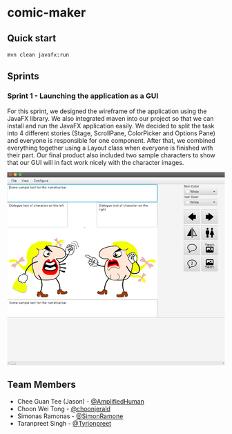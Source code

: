 # comic-maker

## Quick start

```bash
mvn clean javafx:run
```

## Sprints

### Sprint 1 - Launching the application as a GUI

For this sprint, we designed the wireframe of the application using the JavaFX library. We also integrated maven into
our project so that we can install and run the JavaFX application easily. We decided to split the task into 4 different
stories
(Stage, ScrollPane, ColorPicker and Options Pane) and everyone is responsible for one component. After that, we combined
everything together using a Layout class when everyone is finished with their part. Our final product also included two
sample characters to show that our GUI will in fact work nicely with the character images.

![Sprint 1 Gui](readme-resources/sprint1.png)

## Team Members

- Chee Guan Tee (Jason) - [@AmplifiedHuman](https://github.com/AmplifiedHuman)
- Choon Wei Tong - [@choonjerald](https://github.com/choonjerald)
- Simonas Ramonas - [@SimonRamone](https://github.com/simonramone)
- Taranpreet Singh - [@Tyrionpreet](https://github.com/tyrionpreet)
